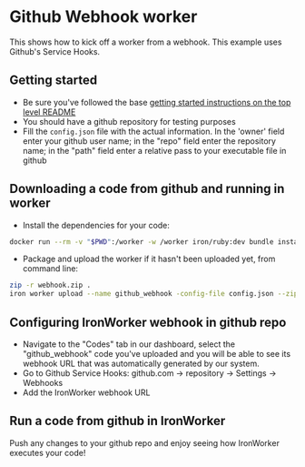 # Github Webhook worker

This shows how to kick off a worker from a webhook. This example uses Github's Service Hooks.

## Getting started

- Be sure you've followed the base [getting started instructions on the top level README](https://github.com/iron-io/iron-worker-examples)
- You should have a github repository for testing purposes
- Fill the `config.json` file with the actual information. In the 'owner' field enter your github user name; in the "repo" field enter the repository name; in the "path" field enter a relative pass to your executable file in github

## Downloading a code from github and running in worker

- Install the dependencies for your code:
```sh
docker run --rm -v "$PWD":/worker -w /worker iron/ruby:dev bundle install --standalone --clean
```
- Package and upload the worker if it hasn't been uploaded yet, from command line:
```sh
zip -r webhook.zip .
iron worker upload --name github_webhook -config-file config.json --zip webhook.zip iron/ruby ruby webhook.rb
```

## Configuring IronWorker webhook in github repo

- Navigate to the "Codes" tab in our dashboard, select the "github_webhook" code you've uploaded and you will be able to see its webhook URL that was automatically generated by our system.
- Go to Github Service Hooks: github.com -> repository -> Settings -> Webhooks
- Add the IronWorker webhook URL

## Run a code from github in IronWorker

Push any changes to your github repo and enjoy seeing how IronWorker executes your code!